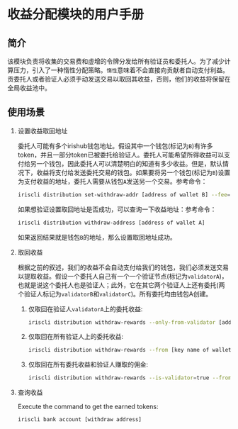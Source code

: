 # 收益分配模块的用户手册

## 简介

该模块负责将收集的交易费和虚增的令牌分发给所有验证员和委托人。为了减少计算压力，引入了一种惰性分配策略。`惰性`意味着不会直接向贡献者自动支付利益。贡委托人或者验证人必须手动发送交易以取回其收益，否则，他们的收益将保留在全局收益池中。

## 使用场景

1. 设置收益取回地址

	委托人可能有多个irishub钱包地址。假设其中一个钱包(标记为`B`)有许多token，并且一部分token已被委托给验证人。委托人可能希望所得收益可以支付给另一个钱包，因此委托人可以清楚明白的知道有多少收益。但是，默认情况下，收益将支付给发送委托交易的钱包。如果要将另一个钱包(标记为`B`)设置为支付收益的地址，委托人需要从钱包`A`发送另一个交易。参考命令：
	```bash
    iriscli distribution set-withdraw-addr [address of wallet B] --fee=0.004iris --from=[key name of wallet A] --chain-id=[chain-id]
    ```  
    如果想验证设置取回地址是否成功，可以查询一下收益地址：参考命令：
    ```bash
    iriscli distribution withdraw-address [address of wallet A]
    ```
    如果返回结果就是钱包`B`的地址，那么设置取回地址成功。
	
2. 取回收益

	根据之前的叙述，我们的收益不会自动支付给我们的钱包，我们必须发送交易以提取收益。假设一个委托人自己有一个一个验证节点(标记为`validatorA`)，也就是说这个委托人也是验证人；此外，它在其它两个验证人上还有委托(两个验证人标记为`validatorB`和`validatorC`)。所有委托均由钱包A创建。
	1. 仅取回在验证人`validatorA`上的委托收益:
        ```bash
        iriscli distribution withdraw-rewards --only-from-validator [address of validatorA] --from [key name of wallet A] --fee=0.004iris --chain-id=[chain-id]
        ```
    2. 仅取回在所有验证人上的委托收益:
        ```bash
        iriscli distribution withdraw-rewards --from [key name of wallet A] --fee=0.004iris --chain-id=[chain-id]
        ```
    3. 仅取回在所有委托收益和验证人赚取的佣金:
        ```bash
        iriscli distribution withdraw-rewards --is-validator=true --from [key name of wallet A] --fee=0.004iris --chain-id=[chain-id]
        ```

3. 查询收益

    Execute the command to get the earned tokens:
    ```bash
    iriscli bank account [withdraw address]
    ```